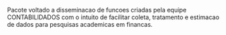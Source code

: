Pacote voltado a disseminacao de funcoes criadas pela equipe CONTABILIDADOS com o intuito de facilitar coleta, tratamento e estimacao de dados para pesquisas academicas em financas.
